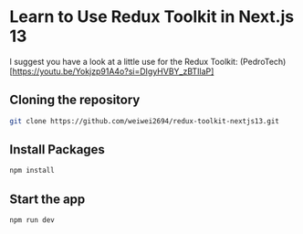 # Learn to Use Redux Toolkit in Next.js 13

I suggest you have a look at a little use for the Redux Toolkit: (PedroTech)[https://youtu.be/Yokjzp91A4o?si=DIgyHVBY_zBTIlaP]

## Cloning the repository
```bash
git clone https://github.com/weiwei2694/redux-toolkit-nextjs13.git
```

## Install Packages
```bash
npm install
```

## Start the app
```bash
npm run dev
```
